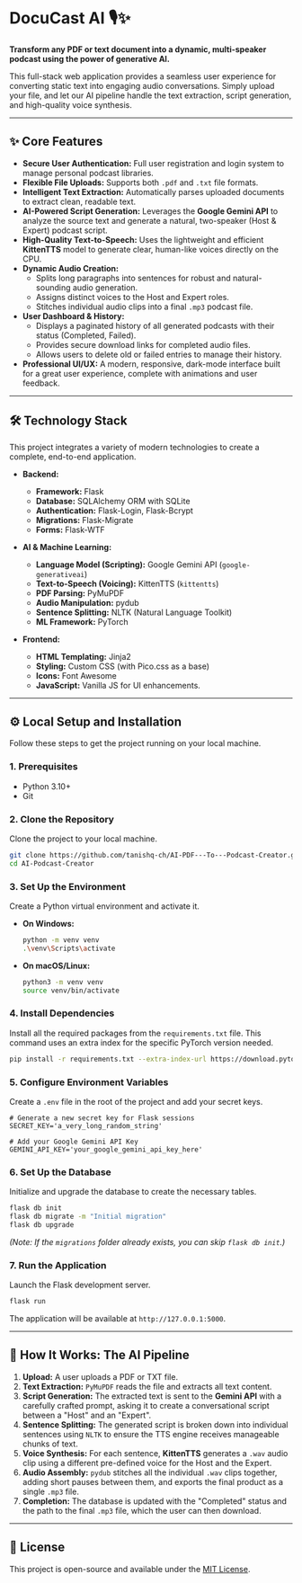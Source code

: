 # DocuCast AI 🎙️✨

**Transform any PDF or text document into a dynamic, multi-speaker podcast using the power of generative AI.**

This full-stack web application provides a seamless user experience for converting static text into engaging audio conversations. Simply upload your file, and let our AI pipeline handle the text extraction, script generation, and high-quality voice synthesis.

---

## ✨ Core Features

*   **Secure User Authentication:** Full user registration and login system to manage personal podcast libraries.
*   **Flexible File Uploads:** Supports both `.pdf` and `.txt` file formats.
*   **Intelligent Text Extraction:** Automatically parses uploaded documents to extract clean, readable text.
*   **AI-Powered Script Generation:** Leverages the **Google Gemini API** to analyze the source text and generate a natural, two-speaker (Host & Expert) podcast script.
*   **High-Quality Text-to-Speech:** Uses the lightweight and efficient **KittenTTS** model to generate clear, human-like voices directly on the CPU.
*   **Dynamic Audio Creation:**
    *   Splits long paragraphs into sentences for robust and natural-sounding audio generation.
    *   Assigns distinct voices to the Host and Expert roles.
    *   Stitches individual audio clips into a final `.mp3` podcast file.
*   **User Dashboard & History:**
    *   Displays a paginated history of all generated podcasts with their status (Completed, Failed).
    *   Provides secure download links for completed audio files.
    *   Allows users to delete old or failed entries to manage their history.
*   **Professional UI/UX:** A modern, responsive, dark-mode interface built for a great user experience, complete with animations and user feedback.

---

## 🛠️ Technology Stack

This project integrates a variety of modern technologies to create a complete, end-to-end application.

*   **Backend:**
    *   **Framework:** Flask
    *   **Database:** SQLAlchemy ORM with SQLite
    *   **Authentication:** Flask-Login, Flask-Bcrypt
    *   **Migrations:** Flask-Migrate
    *   **Forms:** Flask-WTF

*   **AI & Machine Learning:**
    *   **Language Model (Scripting):** Google Gemini API (`google-generativeai`)
    *   **Text-to-Speech (Voicing):** KittenTTS (`kittentts`)
    *   **PDF Parsing:** PyMuPDF
    *   **Audio Manipulation:** pydub
    *   **Sentence Splitting:** NLTK (Natural Language Toolkit)
    *   **ML Framework:** PyTorch

*   **Frontend:**
    *   **HTML Templating:** Jinja2
    *   **Styling:** Custom CSS (with Pico.css as a base)
    *   **Icons:** Font Awesome
    *   **JavaScript:** Vanilla JS for UI enhancements.

---

## ⚙️ Local Setup and Installation

Follow these steps to get the project running on your local machine.

### 1. Prerequisites

*   Python 3.10+
*   Git

### 2. Clone the Repository

Clone the project to your local machine.
```bash
git clone https://github.com/tanishq-ch/AI-PDF---To---Podcast-Creator.git
cd AI-Podcast-Creator
```

### 3. Set Up the Environment

Create a Python virtual environment and activate it.

*   **On Windows:**
    ```bash
    python -m venv venv
    .\venv\Scripts\activate
    ```

*   **On macOS/Linux:**
    ```bash
    python3 -m venv venv
    source venv/bin/activate
    ```

### 4. Install Dependencies

Install all the required packages from the `requirements.txt` file. This command uses an extra index for the specific PyTorch version needed.
```bash
pip install -r requirements.txt --extra-index-url https://download.pytorch.org/whl/cpu
```

### 5. Configure Environment Variables

Create a `.env` file in the root of the project and add your secret keys.

```env
# Generate a new secret key for Flask sessions
SECRET_KEY='a_very_long_random_string'

# Add your Google Gemini API Key
GEMINI_API_KEY='your_google_gemini_api_key_here'
```

### 6. Set Up the Database

Initialize and upgrade the database to create the necessary tables.
```bash
flask db init
flask db migrate -m "Initial migration"
flask db upgrade
```
*(Note: If the `migrations` folder already exists, you can skip `flask db init`.)*

### 7. Run the Application

Launch the Flask development server.
```bash
flask run
```
The application will be available at `http://127.0.0.1:5000`.

---

## 🚀 How It Works: The AI Pipeline

1.  **Upload:** A user uploads a PDF or TXT file.
2.  **Text Extraction:** `PyMuPDF` reads the file and extracts all text content.
3.  **Script Generation:** The extracted text is sent to the **Gemini API** with a carefully crafted prompt, asking it to create a conversational script between a "Host" and an "Expert".
4.  **Sentence Splitting:** The generated script is broken down into individual sentences using `NLTK` to ensure the TTS engine receives manageable chunks of text.
5.  **Voice Synthesis:** For each sentence, **KittenTTS** generates a `.wav` audio clip using a different pre-defined voice for the Host and the Expert.
6.  **Audio Assembly:** `pydub` stitches all the individual `.wav` clips together, adding short pauses between them, and exports the final product as a single `.mp3` file.
7.  **Completion:** The database is updated with the "Completed" status and the path to the final `.mp3` file, which the user can then download.

---

## 📜 License

This project is open-source and available under the [MIT License](LICENSE).
